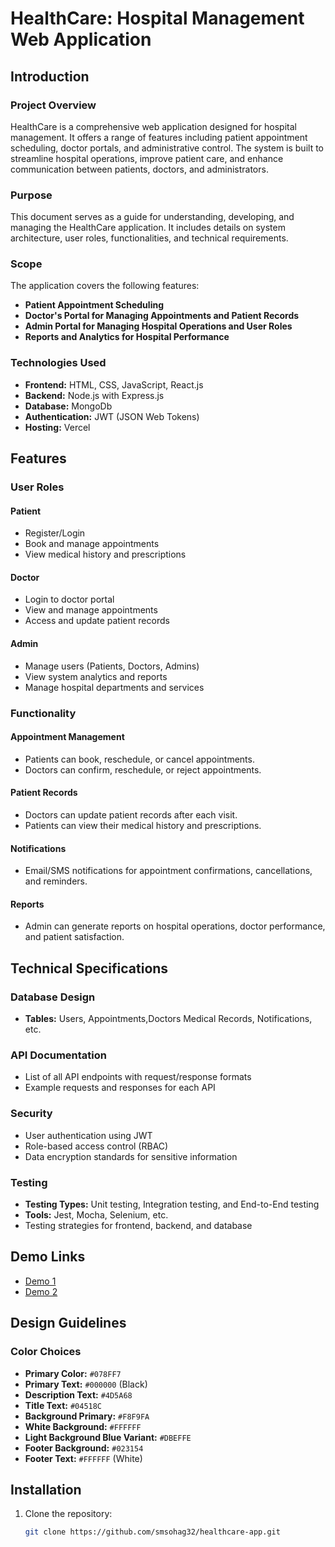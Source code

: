 # HealthCare: Hospital Management Web Application

## Introduction

### Project Overview

HealthCare is a comprehensive web application designed for hospital management. It offers a range of features including patient appointment scheduling, doctor portals, and administrative control. The system is built to streamline hospital operations, improve patient care, and enhance communication between patients, doctors, and administrators.

### Purpose

This document serves as a guide for understanding, developing, and managing the HealthCare application. It includes details on system architecture, user roles, functionalities, and technical requirements.

### Scope

The application covers the following features:

-  **Patient Appointment Scheduling**
-  **Doctor's Portal for Managing Appointments and Patient Records**
-  **Admin Portal for Managing Hospital Operations and User Roles**
-  **Reports and Analytics for Hospital Performance**

### Technologies Used

-  **Frontend:** HTML, CSS, JavaScript, React.js
-  **Backend:** Node.js with Express.js
-  **Database:** MongoDb
-  **Authentication:** JWT (JSON Web Tokens)
-  **Hosting:** Vercel

## Features

### User Roles

#### Patient

-  Register/Login
-  Book and manage appointments
-  View medical history and prescriptions

#### Doctor

-  Login to doctor portal
-  View and manage appointments
-  Access and update patient records

#### Admin

-  Manage users (Patients, Doctors, Admins)
-  View system analytics and reports
-  Manage hospital departments and services

### Functionality

#### Appointment Management

-  Patients can book, reschedule, or cancel appointments.
-  Doctors can confirm, reschedule, or reject appointments.

#### Patient Records

-  Doctors can update patient records after each visit.
-  Patients can view their medical history and prescriptions.

#### Notifications

-  Email/SMS notifications for appointment confirmations, cancellations, and reminders.

#### Reports

-  Admin can generate reports on hospital operations, doctor performance, and patient satisfaction.

## Technical Specifications

### Database Design

-  **Tables:** Users, Appointments,Doctors Medical Records, Notifications, etc.

### API Documentation

-  List of all API endpoints with request/response formats
-  Example requests and responses for each API

### Security

-  User authentication using JWT
-  Role-based access control (RBAC)
-  Data encryption standards for sensitive information

### Testing

-  **Testing Types:** Unit testing, Integration testing, and End-to-End testing
-  **Tools:** Jest, Mocha, Selenium, etc.
-  Testing strategies for frontend, backend, and database

## Demo Links

-  [Demo 1]()
-  [Demo 2]()

## Design Guidelines

### Color Choices

-  **Primary Color:** `#078FF7`
-  **Primary Text:** `#000000` (Black)
-  **Description Text:** `#4D5A68`
-  **Title Text:** `#04518C`
-  **Background Primary:** `#F8F9FA`
-  **White Background:** `#FFFFFF`
-  **Light Background Blue Variant:** `#DBEFFE`
-  **Footer Background:** `#023154`
-  **Footer Text:** `#FFFFFF` (White)

## Installation

1. Clone the repository:
   ```bash
   git clone https://github.com/smsohag32/healthcare-app.git
   ```
